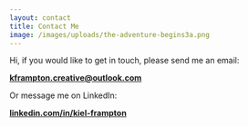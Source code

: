 ```yaml
---
layout: contact
title: Contact Me
image: /images/uploads/the-adventure-begins3a.png
---
```

Hi, if you would like to get in touch, please send me an email:

**[kframpton.creative@outlook.com](mailto:Kiel.frampton@outlook.com)**

Or message me on LinkedIn:

**[linkedin.com/in/kiel-frampton](https://linkedin.com/in/kiel-frampton)**